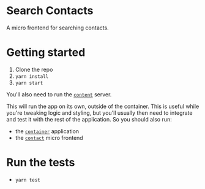 # Search Contacts


A micro frontend for searching contacts.

# Getting started

1. Clone the repo
2. `yarn install`
3. `yarn start`

You'll also need to run the [`content`](https://github.com/) server.

This will run the app on its own, outside of the container. This is useful while
you're tweaking logic and styling, but you'll usually then need to integrate and
test it with the rest of the application. So you should also run:

- the [`container`](https://github.com/) application
- the [`contact`](https://github.com/) micro frontend

# Run the tests

- `yarn test`
